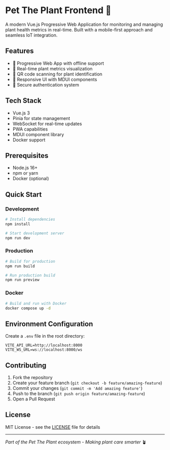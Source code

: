 # Pet The Plant Frontend 🌱

A modern Vue.js Progressive Web Application for monitoring and managing plant health metrics in real-time. Built with a mobile-first approach and seamless IoT integration.

## Features

- 📱 Progressive Web App with offline support
- 🔄 Real-time plant metrics visualization
- 📸 QR code scanning for plant identification
- 🎨 Responsive UI with MDUI components
- 🔐 Secure authentication system

## Tech Stack

- Vue.js 3
- Pinia for state management
- WebSocket for real-time updates
- PWA capabilities
- MDUI component library
- Docker support

## Prerequisites

- Node.js 16+
- npm or yarn
- Docker (optional)

## Quick Start

### Development

```bash
# Install dependencies
npm install

# Start development server
npm run dev
```

### Production

```bash
# Build for production
npm run build

# Run production build
npm run preview
```

### Docker

```bash
# Build and run with Docker
docker compose up -d
```

## Environment Configuration

Create a `.env` file in the root directory:

```env
VITE_API_URL=http://localhost:8000
VITE_WS_URL=ws://localhost:8000/ws
```

## Contributing

1. Fork the repository
2. Create your feature branch (`git checkout -b feature/amazing-feature`)
3. Commit your changes (`git commit -m 'Add amazing feature'`)
4. Push to the branch (`git push origin feature/amazing-feature`)
5. Open a Pull Request

## License

MIT License - see the [LICENSE](LICENSE) file for details

---

_Part of the Pet The Plant ecosystem - Making plant care smarter_ 🪴
